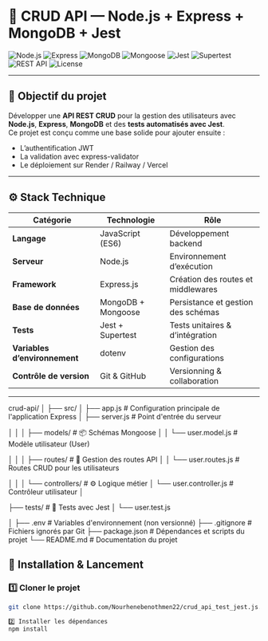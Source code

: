 # 🧩 CRUD API — Node.js + Express + MongoDB + Jest

![Node.js](https://img.shields.io/badge/Node.js-v20.0.0-green?logo=node.js)
![Express](https://img.shields.io/badge/Express.js-Framework-black?logo=express)
![MongoDB](https://img.shields.io/badge/MongoDB-Database-brightgreen?logo=mongodb)
![Mongoose](https://img.shields.io/badge/Mongoose-ODM-red?logo=mongoose)
![Jest](https://img.shields.io/badge/Jest-Testing%20Framework-orange?logo=jest)
![Supertest](https://img.shields.io/badge/Supertest-Integration-blue)
![REST API](https://img.shields.io/badge/API-REST-blueviolet)
![License](https://img.shields.io/badge/license-MIT-yellow)

---

## 🧠 Objectif du projet

Développer une **API REST CRUD** pour la gestion des utilisateurs avec **Node.js**, **Express**, **MongoDB** et des **tests automatisés avec Jest**.  
Ce projet est conçu comme une base solide pour ajouter ensuite :
- L’authentification JWT
- La validation avec express-validator
- Le déploiement sur Render / Railway / Vercel

---

## ⚙️ Stack Technique

| Catégorie | Technologie | Rôle |
|------------|--------------|------|
| **Langage** | JavaScript (ES6) | Développement backend |
| **Serveur** | Node.js | Environnement d’exécution |
| **Framework** | Express.js | Création des routes et middlewares |
| **Base de données** | MongoDB + Mongoose | Persistance et gestion des schémas |
| **Tests** | Jest + Supertest | Tests unitaires & d’intégration |
| **Variables d’environnement** | dotenv | Gestion des configurations |
| **Contrôle de version** | Git & GitHub | Versionning & collaboration |


---

crud-api/
│
├── src/
│   ├── app.js                  # Configuration principale de l'application Express
│   ├── server.js               # Point d'entrée du serveur

│   │
│   ├── models/                 # 📦 Schémas Mongoose
│   │   └── user.model.js       # Modèle utilisateur (User)

│   │
│   ├── routes/                 # 🧭 Gestion des routes API
│   │   └── user.routes.js      # Routes CRUD pour les utilisateurs

│   │
│   └── controllers/            # ⚙️ Logique métier
│       └── user.controller.js  # Contrôleur utilisateur
│

├── tests/                      # 🧪 Tests avec Jest
│   └── user.test.js


│
├── .env                        # Variables d'environnement (non versionné)
├── .gitignore                  # Fichiers ignorés par Git
├── package.json                # Dépendances et scripts du projet
└── README.md                   # Documentation du projet


## 🚀 Installation & Lancement

### 1️⃣ Cloner le projet
```bash
git clone https://github.com/Nourhenebenothmen22/crud_api_test_jest.js.git

2️⃣ Installer les dépendances
npm install


